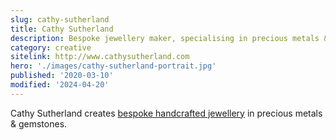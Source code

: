 ```yaml
---
slug: cathy-sutherland
title: Cathy Sutherland
description: Bespoke jewellery maker, specialising in precious metals & gemstones.
category: creative
sitelink: http://www.cathysutherland.com
hero: './images/cathy-sutherland-portrait.jpg'
published: '2020-03-10'
modified: '2024-04-20'
---
```


<p>Cathy Sutherland creates <a href="http://www.cathysutherland.com/commissions">bespoke handcrafted jewellery</a> in precious metals & gemstones.</p>
